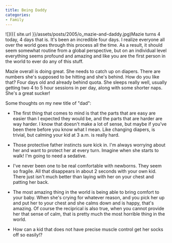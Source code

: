 ```yaml
---
title: Being Daddy
categories:
- Family
---
```


![]({{ site.url }}/assets/posts/2005/o_mazie-and-daddy.jpg)Mazie turns 4 today, 4 days that is. It's been an incredible four days. I realize everyone all over the world goes through this process all the time. As a result, it should seem somewhat routine from a global perspective, but on an individual level everything seems profound and amazing and like you are the first person in the world to ever do any of this stuff.

Mazie overall is doing great. She needs to catch up on diapers. There are numbers she's supposed to be hitting and she's behind. How do you like that? Four days old and already behind quota. She sleeps really well, usually getting two 4 to 5 hour sessions in per day, along with some shorter naps. She's a great sucker!

Some thoughts on my new title of "dad":



  * The first thing that comes to mind is that the parts that are easy are easier than I expected they would be, and the parts that are harder are way harder. I know that doesn't make a lot of sense, but maybe if you've been there before you know what I mean.  Like changing diapers, is trivial, but calming your kid at 3 a.m. is really hard.

  * Those protective father instincts sure kick in. I'm always worrying about her and want to protect her at every turn. Imagine when she starts to walk! I'm going to need a sedative.

  * I've never been one to be real comfortable with newborns. They seem so fragile. All that disappears in about 2 seconds with your own kid. There just isn't much better than laying with her on your chest and patting her back.

  * The most amazing thing in the world is being able to bring comfort to your baby. When she's crying for whatever reason, and you pick her up and put her to your chest and she calms down and is happy, that's amazing. Of course the reciprical is also true, when you cannot provide her that sense of calm, that is pretty much the most horrible thing in the world.

  * How can a kid that does not have precise muscle control get her socks off so easily!?


